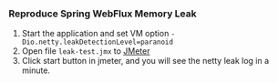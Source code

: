 ### Reproduce Spring WebFlux Memory Leak

1. Start the application and set VM option `-Dio.netty.leakDetectionLevel=paranoid`  
2. Open file `leak-test.jmx` to [JMeter](https://jmeter.apache.org/)
3. Click start button in jmeter, and you will see the netty leak log in a minute.
    